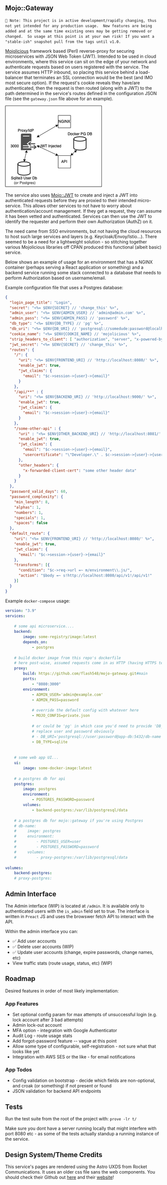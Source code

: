 ## Mojo::Gateway

`
🚨 Note: This project is in active development/rapidly changing, thus not yet intended for any production usage.  New features are being added and at the same time existing ones may be getting removed or changed.  So usage at this point is at your own risk! If you want a "stable-ish" snapshot pull from the tags until v1.0.
`

[Mojolicious](https://metacpan.org/pod/Mojolicious) framework based (Perl) reverse-proxy for securing microservices with JSON Web Token (JWT).  Intended to be used in cloud environments, where
this service can sit on the edge of your network and authenticate requests based on users registered with the service. The service assumes HTTP inbound, so placing this service behind a load-balancer that terminates an SSL connection would be the best (and IMO most secure option).  If the request's cookie reveals they have/are authenticated, then the request is then routed (along with a JWT) to the path determined in the service's routes defined in the configuration JSON file (see the `gateway.json` file above for an example).

![Example usage](./example.png)


The service also uses [Mojo::JWT](https://metacpan.org/pod/Mojo::JWT) to create and inject a JWT into authenticated requests before they are proxied to their intended micro-service. This allows other services to not have to worry about authentication/account management.  If they get a request, they can assume it has been vetted and authenticated. Services can then use the JWT to identify the requester and perform their own Authorization (AuthZ) on it.

The need came from SSO environments, but not having the cloud resources to host such large services and layers (e.g. Keycloak/Envoy/Istio...).  There seemed to be a need for a lightweight solution - so stitching together various Mojolicious libraries off CPAN produced this functional (albeit basic) service.

Below shows an example of usage for an environment that has a NGINX container (perhaps serving a React application or something) and a backend service running some stack connected to a database that needs to perform Authorization based on username/email.  

Example configuration file that uses a Postgres database:

```json
{
  "login_page_title": "Login",
  "secret": "<%= $ENV{SECRET} // 'change_this' %>",
  "admin_user": "<%= $ENV{ADMIN_USER} // 'admin@admin.com' %>",
  "admin_pass": "<%= $ENV{ADMIN_PASS} // 'password' %>",
  "db_type": "<%= $ENV{DB_TYPE} // 'pg' %>",
  "db_uri": "<%= $ENV{DB_URI} // 'postgresql://somedude:password@localhost:5432/test' %>",
  "cookie_name": "<%= $ENV{COOKIE_NAME} // 'mojolicious' %>",
  "strip_headers_to_client": [ "authorization", "server", "x-powered-by"  ],
  "jwt_secret": "<%= $ENV{SECRET} // 'change_this' %>",
  "routes": {
    "/": {
      "uri": "<%= $ENV{FRONTEND_URI} // 'http://localhost:8080/' %>",
      "enable_jwt": true,
      "jwt_claims": {
        "email": "$c->session->{user}->{email}"
      }
    },
    "/api/**" : {
      "uri": "<%= $ENV{BACKEND_URI} // 'http://localhost:9000/' %>",
      "enable_jwt": true,
      "jwt_claims": {
        "email": "$c->session->{user}->{email}"
      }
    },
    "/some-other-api" : {
      "uri" : "<%= $ENV{OTHER_BACKEND_URI} // 'http://localhost:8081/' %>",
      "enable_jwt": true,
      "jwt_claims": {
        "email": "$c->session->{user}->{email}",
        "usercertificate": "\"Developer.\" . $c->session->{user}->{user_id}"
      },
      "other_headers": {
        "x-forwarded-client-cert": "some other header data"
      }
    }
  },
  "password_valid_days": 60,
  "password_complexity": {
    "min_length": 8,
    "alphas": 1,
    "numbers": 1,
    "specials": 1,
    "spaces": false
  },
  "default_route": {
    "uri": "<%= $ENV{FRONTEND_URI} // 'http://localhost:8080/' %>",
    "enable_jwt": true,
    "jwt_claims": {
      "email": "$c->session->{user}->{email}"
    },
    "transforms": [{
      "condition": "$c->req->url =~ m/environment\\.js/",
      "action": "$body =~ s!http://localhost:8080/api/v1!/api/v1!"
    }]
  }
}

```

Example `docker-compose` usage:

```YAML
version: "3.9"
services:

    # some api microservice....
    backend:
        image: some-registry/image:latest
        depends_on:
            - postgres
  
    # build docker image from this repo's dockerfile
    # here post-wise, assumed requests come in as HTTP (having HTTPS terminated elsewhere...)
    proxy:
        build: https://github.com/flash548/mojo-gateway.git#main
        ports:
            - "8080:3000"
        environment:
            - ADMIN_USER='admin@example.com'
            - ADMIN_PASS=password

            # override the default config with whatever here
            - MOJO_CONFIG=private.json

            # or could be 'pg' in which case you'd need to provide 'DB_URI'
            # replace user and password obviously
            # - DB_URI='postgresql://user:password@app-db:5432/db-name'
            - DB_TYPE=sqlite


    # some web app UI...
    ui:
        image: some-docker-image:latest
    
    # a postgres db for api
    postgres:
        image: postgres
        environment:
            - POSTGRES_PASSWORD=password
        volumes:
            - backend-postgres:/var/lib/postgresql/data

    # a postgres db for mojo::gateway if you're using Postgres
    # db-name:
    #     image: postgres
    #     environment:
    #         - POSTGRES_USER=user
    #         - POSTGRES_PASSWORD=password
    #     volumes:
    #         - proxy-postgres:/var/lib/postgresql/data

volumes:
    backend-postgres:
    # proxy-postgres:


```

## Admin Interface

The Admin interface (WIP) is located at `/admin`.  It is available only to authenticated users with the `is_admin` field set to true.  The interface is written in `Preact` JS and uses the browswer
fetch API to interact with the API.  

Within the admin interface you can:

- ✅ Add user accounts
- ✅ Delete user accounts (WIP)
- ✅ Update user accounts (change, expire passwords, change names, etc)
- View traffic stats (route usage, status, etc) (WIP)

## Roadmap

Desired features in order of most likely implementation:


### App Features

- Set optional config param for max attempts of unsuccessful login (e.g. lock account after 3 bad attempts)
- Admin lock-out account
- MFA option - integration with Google Authenticator
- Audit Log - route usage stats
- Add forgot-password feature -- vague at this point
- Allow some type of configurable, self-registration - not sure what that looks like yet
- Integration with AWS SES or the like - for email notifications

### App Todos

- Config validation on bootstrap - decide which fields are non-optional, and croak (or something) if not present or found
- JSON validation for backend API endpoints

## Tests

Run the test suite from the root of the project with: `prove -lr t/`

Make sure you dont have a server running locally that might interfere with port 8080 etc - as some of the tests actually standup a running instance of the service.


## Design System/Theme Credits

This service's pages are rendered using the Astro UXDS from Rocket Communications.  It uses an older css file sans the web components.  You should check their Github out [here](https://github.com/RocketCommunicationsInc) and their [website](https://www.astrouxds.com/)!
